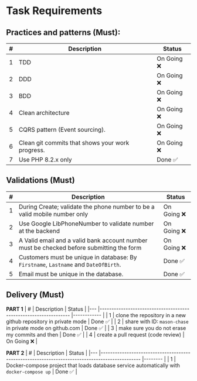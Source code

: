 # Task Requirements

## Practices and patterns (Must):
| # 	| Description                                      	| Status 	|
|---	|--------------------------------------------------	|--------	|
| 1 	| TDD                                              	| On Going ❌ 	|
| 2 	| DDD                                              	| On Going ❌ 	|
| 3 	| BDD                                              	| On Going ❌ 	|
| 4 	| Clean architecture                               	| On Going ❌ 	|
| 5 	| CQRS pattern (Event sourcing).                   	| On Going ❌ 	|
| 6 	| Clean git commits that shows your work progress. 	| On Going ❌ 	|
| 7 	| Use PHP 8.2.x only                               	| Done ✅ 	|

## Validations (Must)
| # 	| Description                                                                                     	| Status 	|
|---	|-------------------------------------------------------------------------------------------------	|--------	|
| 1 	| During Create; validate the phone number to be a valid mobile number only                       	| On Going ❌ 	|
| 2 	| Use Google LibPhoneNumber to validate number at the backend                                     	| On Going ❌ 	|
| 3 	| A Valid email and a valid bank account number must be checked before submitting the form        	| On Going ❌ 	|
| 4 	| Customers must be unique in database: By ```Firstname```, ```Lastname``` and ```DateOfBirth```. 	| Done ✅ 	|
| 5 	| Email must be unique in the database.                                                           	| Done ✅ 	|

## Delivery (Must)

**PART 1**
| # 	| Description                                                     	| Status     	|
|---	|-----------------------------------------------------------------	|------------	|
| 1 	| clone the repository in a new github repository in private mode 	| Done ✅     	|
| 2 	| share with ID: ```mason-chase``` in private mode on github.com  	| Done ✅     	|
| 3 	| make sure you do not erase my commits and then                  	| Done ✅     	|
| 4 	| create a pull request (code review)                             	| On Going ❌ 	|


**PART 2**
| # 	| Description                                                                                   	| Status 	|
|---	|-----------------------------------------------------------------------------------------------	|--------	|
| 1 	| Docker-compose project that loads database service automatically with ```docker-compose up``` 	| Done ✅ 	|

